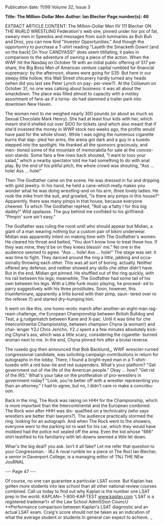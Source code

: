 Publication date: 11/99
Volume 32, Issue 3

**Title: The Million-Dollar Men**
**Author: Ian Blecher**
**Page number(s): 46**

EXTRACT ARTICLE CONTENT:
The Million-Dollar Men 
IIV 111 Blecher 
ON 
THE WoRLD 
WRESTLING 
Federation's web sire, pinned 
under hor pix of fat, sweary men 
in Speedos and messages from 
such luminaries as Buh Buh and 
Droz, 
you can 
now 6nd 
"Investor Opportunities." And 
though the opportuniry to 
purchase 
a T-shirt 
reading 
"Layeth the Smacketh Down! [and on the back] On 
Your CANDYASS!" does seem titillating, it pales in comparison to the 
adventure of owning a piece of the action. When the WWF hit the 
Nasdaq on October 19 with an initial public offering of S17 per 
share, the Big Boss Men of American venture capital rumbled for 
6nancial supremacy: by the afternoon, shares were going for S35· 
But here in our sleepy little hollow, this Wall Street chicanery 
hardly turned any heads (when did you last see Peter Lynch on pay-
per-view?). At the Coliseum on October 31, no one was calking 
about business: it was all about the smackdown. The place was filled 
almost to capacity with a motley assortment of fans-as if a torna-
do had slammed a trailer park into downtown New Haven. 

The woman next to me weighed nearly 300 pounds (or about 
as much as Sexual Chocolate Mark Henry). She had at least four 
kids with her, which meant she'd shelled out over SIOO for tickets 
(and which also meant that if she'd invested the money in WWP 
stock two weeks ago, the profits would have paid for the whole 
show}. While I was ogling the numerous cigarette burns that dap-
pled her arms, the arena got dark and a guy in a tuxedo stepped into 
the spotlight. He thanked all the sponsors graciously, and men-
tioned some of the mountain of memorabilia for sale at the conces-
sion stands. Some fans a few rows back shouted, "I want to toss 
your salad," which a nearby spectator told me had something to do 
with anal play. By the end of his pitiful pitch, the whole crowd was 
shouting, "Ass ... hole! Ass ... hole!" 

Then The Godfather came on the scene. He was dressed in fur 
and dripping with gold jewelry. In his hand, he held a cane-which 
really makes you wonder what he was doing wrestling-and on his 
arm, three lovely ladies. He rook the mike from the suit, and 
growled, "Is there any pimps in this house?" Apparently, there was 
many pimps in that house, because everyone cheered. To which The 
Godfather repHed, "Roll up a fatty I for this big daddy!" Wild 
applause. The guy behind me confided to his girlfriend: "Pimpin' 
sure ain't easy." 

The Godfather was ruling the roost until who should appear 
but Midian, a giant of a man wearing nothing bur a custom pair of 
bikini underwear. Midian was apparently intent on making time 
with The Godfather's women. He cleared his throat and belted, 
"You don't know how to treat these hos. If they 
was mine, they'd be on they knees blessin' me." 
No one in the audience seemed to agree. 
"Ass ... hole! Ass ... hole!" 
The stage was set: it was time to fight. They 
danced around the ring a little, jabbing and occa-
sionally throwing each other. This was all sort of 
boring. actually. Neither offered any defense, 
and neither showed any skills che other didn't 
have. But in the end, Midian got pinned. He 
shuffled out of the ring quickly, with his rail 
between his legs; meanwhile, The Godfather had some tail of his 
own between his legs. With a Little funk music playing, he proceed-
ed to parry suggestively with his three prostitutes. Soon, however, 
this triumfeminare, apparently a lirtle bored with their pimp, saun-
tered over ro the referee (!) and started dry-humping him. 

It went on like this, one homo-erotic march after another-an 
eight-man rag-ream challenge, rhe European Championship 
between British Bulldog and Test, a g,rudgematch between Kane 
and X-pac. Until it was time for che Intercontinental 
Championship, between champion Chyna (a woman!} and chal-
lenger Y2J Chris Jericho. Y2.J spent a a few minutes absolutely kick-
ing Chyna's ass, which was a little scary, considering the cigarette-
burned woman next to me. In the end, Chyna pinned him after a 
brutal reverse. 

The ruxedo guy then announced that Bob Backlund_, WWF 
wrescler-rurned congressional candidate, was soliciting campaign 
contributions in return for autographs in the lobby. There, I found 
a bright-eyed man in a T-shirt-tuxedo with a red bow-tie and red 
suspenders. What's your platform? "Get government out of rhe life 
of the American people." Okay ... how? "Get rid of the IRS." What's 
your take on the proliferation of pro-wrestlers in government roday? 
"Look, you're better off with a wrestler representing you than an 
attorney." I had to agree, but no, I didn't care ro make a concribu-
oon. 

Back in the ring, The Rock was raking on HHH for the 
Championship, which is more important than the Intercontinental 
and the European combined. The Rock won after HHH was dis-
qualified on a technicaliry (who says wrestlers are better than 
lawyers?). The audience practically stormed the ring. looking for an 
autograph. And when The Rock went to the showers, everyone 
wenr to the parking lot ro wait for his car, which they would have 
mobbed had the police not sealed off the area. Even the kid whose 
"666" shirt testified to his familiariry with let-downs seemed a little 
let down. 

Whar's the big deal? you ask. Isn't it all fake? Let me refer that 
question to your Congressman. 
· 
I8J 
A roval rumble tor a piece ot The Rocl 
Ian Blecher, a senior in Davenport College, is a managing editor of TNJ 
THE NEw JouRNAL 



--- Page 47 ---

Of course, no one can guarantee a particular LSAT score. 
But Kaplan has gotten more students into law school 
than all other national review courses combined. 
Call us today to find out why Kaplan is the number one LSAT prep in the world. 
KAPLAN~ 
1-800-KAP·TEST 
www.kaplan.com 
'LSAT is a registered trademar1< of the Law School AdmiSSion CouncU 
**Performance comparison between Kaplan's LSAT diagnostic and an actual LSAT exam. 
Craig's score should not be taken as an indication of what the average student 
or students In general can expect to achieve. 
.,
